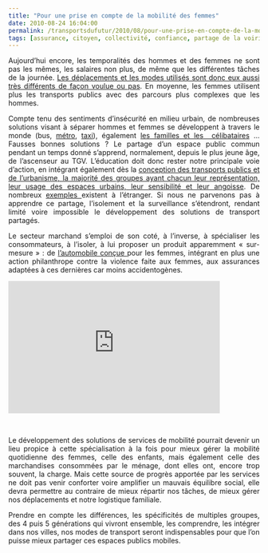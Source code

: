 ```yaml
---
title: "Pour une prise en compte de la mobilité des femmes"
date: 2010-08-24 16:04:00
permalink: /transportsdufutur/2010/08/pour-une-prise-en-compte-de-la-mobilite-des-femmes.html
tags: [assurance, citoyen, collectivité, confiance, partage de la voirie, sécurité, Service de mobilité, surveillance, temporalité]
---
```


<p style="text-align: justify;">Aujourd’hui encore, les temporalités des hommes et des femmes ne sont pas les mêmes, les salaires non plus, de même que les différentes tâches de la journée. <a href="http://www.lesquotidiennes.com/travail/les-vraies-raisons-du-comportement-%C2%ABecolo%C2%BB-des-femmes.html" target="_blank">Les déplacements et les modes utilisés sont donc eux aussi très différents de façon voulue ou pas</a>. En moyenne, les femmes utilisent plus les transports publics avec des parcours plus complexes que les hommes.</p> <p style="text-align: justify;">Compte tenu des sentiments d’insécurité en milieu urbain, de nombreuses solutions visant à séparer hommes et femmes se développent à travers le monde (bus, <a href="http://www.rtbf.be/info/societe/indonesie/indonesie-des-voitures-pour-les-femmes-dans-les-trains-246606" target="_blank">métro</a>, <a href="http://www.slate.fr/story/13931/femmes-discrimination-taxis-roses" target="_blank">taxi</a>), également <a href="http://www.voyages-sncf.com/promotion-train/Offre_TGV_Family/" target="_blank">les familles et les  célibataires</a> … Fausses bonnes solutions ? Le partage d’un espace public commun pendant un temps donné s’apprend, normalement, depuis le plus jeune âge, de l’ascenseur au TGV. L’éducation doit donc rester notre principale voie d’action, en intégrant également dès la <a href="http://www.observatoire.veolia.com/fr/archives/citadines/etude.htm" target="_blank">conception des transports publics et de l’urbanisme, la majorité des groupes ayant chacun leur représentation, leur usage des espaces urbains, leur sensibilité et leur angoisse</a>. De nombreux <a href="http://base.d-p-h.info/fr/fiches/premierdph/fiche-premierdph-4936.html" target="_blank">exemples </a>existent à l’étranger. Si nous ne parvenons pas à apprendre ce partage, l’isolement et la surveillance s’étendront, rendant limité voire impossible le développement des solutions de transport partagés.</p> <p style="text-align: justify;">   <!--more-->  </p> <p style="text-align: justify;">Le secteur marchand s’emploi de son coté, à l’inverse, à spécialiser les consommateurs, à l’isoler, à lui proposer un produit apparemment « sur-mesure » : de <a href="http://www.lancia.fr/ypsilon_grande_cause.php" target="_blank">l’automobile conçue </a>pour les femmes, intégrant en plus une action philanthrope contre la violence faite aux femmes, aux assurances adaptées à ces dernières car moins accidentogènes.</p> <iframe scrolling="no" height="265" frameborder="no" width="424" src="http://videos.publicsenat.fr/vodiFrame.php?idE=65291" framespacing="0" valign="top"> </iframe> <p style="text-align: justify;"> </p> <p style="text-align: justify;">Le développement des solutions de services de mobilité pourrait devenir un lieu propice à cette spécialisation à la fois pour mieux gérer la mobilité quotidienne des femmes, celle des enfants, mais également celle des marchandises consommées par le ménage, dont elles ont, encore trop souvent, la charge. Mais cette source de progrès apportée par les services ne doit pas venir conforter voire amplifier un mauvais équilibre social, elle devra permettre au contraire de mieux répartir nos tâches, de mieux gérer nos déplacements et notre logistique familiale.</p> <p style="text-align: justify;">Prendre en compte les différences, les spécificités de multiples groupes, des 4 puis 5 générations qui vivront ensemble, les comprendre, les intégrer dans nos villes, nos modes de transport seront indispensables pour que l’on puisse mieux partager ces espaces publics mobiles.</p>
